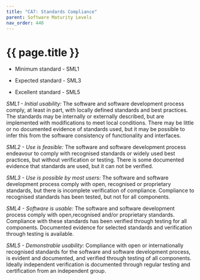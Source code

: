 ```yaml
---
title: "CA7: Standards Compliance"
parent: Software Maturity Levels
nav_order: 440
---
```


# {{ page.title }}

- Minimum standard - SML1

- Expected standard - SML3

- Excellent standard - SML5

*SML1 - Initial usability:* The software and software development
process comply, at least in part, with locally defined standards and
best practices. The standards may be internally or externally described,
but are implemented with modifications to meet local conditions. There
may be little or no documented evidence of standards used, but it may be
possible to infer this from the software consistency of functionality
and interfaces.

*SML2 - Use is feasible:* The software and software development process
endeavour to comply with recognised standards or widely used best
practices, but without verification or testing.
There is some documented evidence that standards are used, but it can not be verified.

*SML3 - Use is possible by most users:* The software and software
development process comply with open, recognised or proprietary
standards, but there is incomplete verification of compliance.
Compliance to recognised standards has been tested, but not for all components.

*SML4 - Software is usable:* The software and software development
process comply with open,recognised and/or proprietary standards.
Compliance with these standards has been verified through testing for all components.
Documented evidence for selected standards and verification through testing is available.

*SML5 - Demonstrable usability:* Compliance with open or internationally
recognised standards for the software and software development process,
is evident and documented, and verified through testing of all
components. Ideally independent verification is documented through
regular testing and certification from an independent group.
